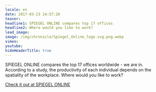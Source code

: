 ```yaml
---
locale: en
date: 2017-03-23 14:57:28
teaser:
headline1: SPIEGEL ONLINE compares top 17 offices
headline2: Where would you like to work?
lead_image:
image: /img/chronicle/Spiegel_Online_logo.svg.png.webp
vimeo:
youtube:
hideHeaderTitle: true
---
```


SPIEGEL ONLINE compares the top 17 offices worldwide - we are in. According to a study, the productivity of each individual depends on the spatiality of the workplace. Where would you like to work?

[Check it out at SPIEGEL ONLINE](http://www.spiegel.de/karriere/bueros-im-vergleich-wo-wuerden-sie-gern-arbeiten-a-1139943.html)


